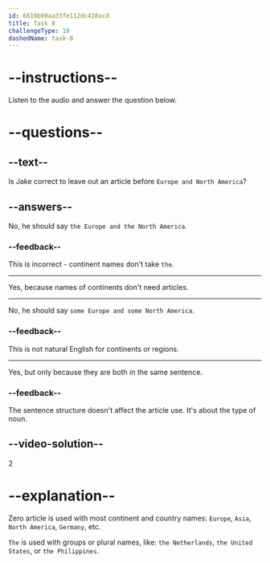 ```yaml
---
id: 6810b60aa33fe112dc428acd
title: Task 8
challengeType: 19
dashedName: task-8
---
```


<!-- (audio) Jake: I've checked out a few options, focusing on data centers in Europe and North America. -->

# --instructions--

Listen to the audio and answer the question below.

# --questions--

## --text--

Is Jake correct to leave out an article before `Europe and North America`?

## --answers--

No, he should say `the Europe and the North America`.

### --feedback--

This is incorrect - continent names don't take `the`.

---

Yes, because names of continents don't need articles.

---

No, he should say `some Europe and some North America`.

### --feedback--

This is not natural English for continents or regions.

---

Yes, but only because they are both in the same sentence.

### --feedback--

The sentence structure doesn't affect the article use. It's about the type of noun.

## --video-solution--

2

# --explanation--

Zero article is used with most continent and country names: `Europe`, `Asia`, `North America`, `Germany`, etc.

`The` is used with groups or plural names, like: `the Netherlands`, `the United States`, or `the Philippines`.
